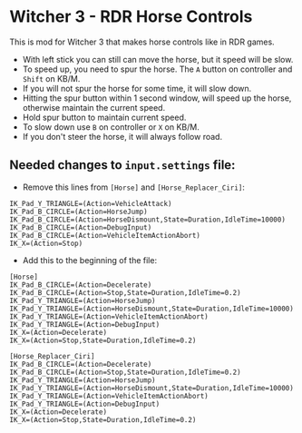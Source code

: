 # Witcher 3 - RDR Horse Controls

This is mod for Witcher 3 that makes horse controls like in RDR games.

- With left stick you can still can move the horse, but it speed will be slow.
- To speed up, you need to spur the horse. The `A` button on controller and `Shift` on KB/M.
- If you will not spur the horse for some time, it will slow down.
- Hitting the spur button within 1 second window, will speed up the horse, otherwise maintain the current speed.
- Hold spur button to maintain current speed.
- To slow down use `B` on controller or `X` on KB/M.
- If you don't steer the horse, it will always follow road.

## Needed changes to `input.settings` file:

- Remove this lines from `[Horse]` and `[Horse_Replacer_Ciri]`:

```
IK_Pad_Y_TRIANGLE=(Action=VehicleAttack)
IK_Pad_B_CIRCLE=(Action=HorseJump)
IK_Pad_B_CIRCLE=(Action=HorseDismount,State=Duration,IdleTime=10000)
IK_Pad_B_CIRCLE=(Action=DebugInput)
IK_Pad_B_CIRCLE=(Action=VehicleItemActionAbort)
IK_X=(Action=Stop)
```

- Add this to the beginning of the file:

```
[Horse]
IK_Pad_B_CIRCLE=(Action=Decelerate)
IK_Pad_B_CIRCLE=(Action=Stop,State=Duration,IdleTime=0.2)
IK_Pad_Y_TRIANGLE=(Action=HorseJump)
IK_Pad_Y_TRIANGLE=(Action=HorseDismount,State=Duration,IdleTime=10000)
IK_Pad_Y_TRIANGLE=(Action=VehicleItemActionAbort)
IK_Pad_Y_TRIANGLE=(Action=DebugInput)
IK_X=(Action=Decelerate)
IK_X=(Action=Stop,State=Duration,IdleTime=0.2)

[Horse_Replacer_Ciri]
IK_Pad_B_CIRCLE=(Action=Decelerate)
IK_Pad_B_CIRCLE=(Action=Stop,State=Duration,IdleTime=0.2)
IK_Pad_Y_TRIANGLE=(Action=HorseJump)
IK_Pad_Y_TRIANGLE=(Action=HorseDismount,State=Duration,IdleTime=10000)
IK_Pad_Y_TRIANGLE=(Action=VehicleItemActionAbort)
IK_Pad_Y_TRIANGLE=(Action=DebugInput)
IK_X=(Action=Decelerate)
IK_X=(Action=Stop,State=Duration,IdleTime=0.2)
```

